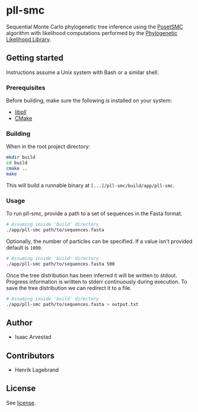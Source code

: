 # pll-smc
Sequential Monte Carlo phylogenetic tree inference using
the [PosetSMC](https://www.stat.ubc.ca/~bouchard/PosetSMC/) algorithm with
likelihood computations performed by
the [Phylogenetic Likelihood Library](https://github.com/xflouris/libpll).

## Getting started
Instructions assume a Unix system with Bash or a similar shell.

### Prerequisites
Before building, make sure the following is installed on your system:
- [libpll](https://github.com/xflouris/libpll)
- [CMake](https://cmake.org)

### Building
When in the root project directory:

``` bash
mkdir build
cd build
cmake ..
make
```

This will build a runnable binary at `[...]/pll-smc/build/app/pll-smc`.

### Usage
To run pll-smc, provide a path to a set of sequences in the Fasta format.

``` bash
# Assuming inside 'build' directory
./app/pll-smc path/to/sequences.fasta
```

Optionally, the number of particles can be specified. If a value isn't provided
default is `1000`.

``` bash
# Assuming inside 'build' directory
./app/pll-smc path/to/sequences.fasta 500
```

Once the tree distribution has been inferred it will be written to
stdout. Progress information is written to stderr continuously during
execution. To save the tree distribution we can redirect it to a file.

``` bash
# Assuming inside 'build' directory
./app/pll-smc path/to/sequences.fasta > output.txt
```

## Author
- Isaac Arvestad

## Contributors
- Henrik Lagebrand

## License
See [license](LICENSE.md).

